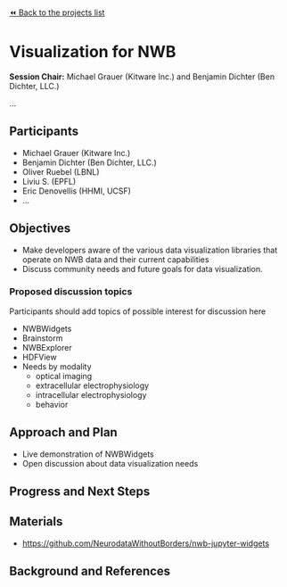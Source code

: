 [:rewind: Back to the projects list](../../README.md#breakout-sessions)

#  Visualization for NWB

**Session Chair:** Michael Grauer (Kitware Inc.) and Benjamin Dichter (Ben Dichter, LLC.)

...

## Participants

* Michael Grauer (Kitware Inc.)
* Benjamin Dichter (Ben Dichter, LLC.)
* Oliver Ruebel (LBNL)
* Liviu S. (EPFL)
* Eric Denovellis (HHMI, UCSF)
* ...

## Objectives

* Make developers aware of the various data visualization libraries that operate on NWB data and their current capabilities
* Discuss community needs and future goals for data visualization.

### Proposed discussion topics

Participants should add topics of possible interest for discussion here

* NWBWidgets
* Brainstorm
* NWBExplorer
* HDFView
* Needs by modality
  * optical imaging
  * extracellular electrophysiology
  * intracellular electrophysiology
  * behavior

## Approach and Plan

* Live demonstration of NWBWidgets
* Open discussion about data visualization needs
<!-- 1. Describe the steps of your planned approach to reach the objectives.-->
<!-- 1. ... -->
<!-- 1. ... -->

## Progress and Next Steps

<!--Populate this section as you are making progress before/during/after the hackathon-->
<!--Describe the progress you have made on the project,e.g., which objectives you have achieved and how.-->
<!--Describe the next steps you are planing to take to complete the project.-->

## Materials

* https://github.com/NeurodataWithoutBorders/nwb-jupyter-widgets
<!--If available add links to the materials relevant to the project, e.g., the code generated for the project or data used-->
<!--If available add pictures and links to videos that demonstrate what has been accomplished.-->
<!--![Description of picture](Example2.jpg)-->

## Background and References

<!--Use this space for information that may help people better understand your project, like links to papers, source code, or data ,e.g:-->
<!-- - Source code: https://github.com/YourUser/YourRepository -->
<!-- - Documentation: https://link.to.docs -->
<!-- - Test data: https://link.to.test.data -->
